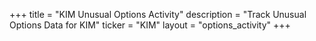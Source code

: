 +++
title = "KIM Unusual Options Activity"
description = "Track Unusual Options Data for KIM"
ticker = "KIM"
layout = "options_activity"
+++

